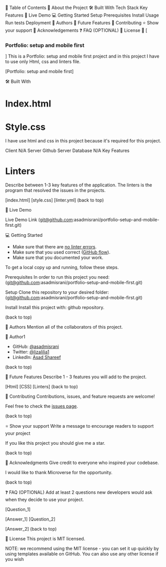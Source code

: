 📗 Table of Contents
📖 About the Project
🛠 Built With
Tech Stack
Key Features
🚀 Live Demo
💻 Getting Started
Setup
Prerequisites
Install
Usage
Run tests
Deployment
👥 Authors
🔭 Future Features
🤝 Contributing
⭐️ Show your support
🙏 Acknowledgements
❓ FAQ (OPTIONAL)
📝 License
📖 [<h3><b>Portfolio: setup and mobile first</b></h3>]
This is a Portfolio: setup and mobile first project and in this project I have to use only Html, css and linters file.

[Portfolio: setup and mobile first]

🛠 Built With

# Index.html

# Style.css

I have use html and css in this project because it's required for this project.

Client
N/A
Server
Github Server
Database
N/A
Key Features

# Linters

Describe between 1-3 key features of the application.
The linters is the program that resolved the issues in the projects.

[index.html]
[style.css]
[linter.yml]
(back to top)

🚀 Live Demo

Live Demo Link
(git@github.com:asadmisrani/portfolio-setup-and-mobile-first.git)

💻 Getting Started

- Make sure that there are [no linter errors](https://github.com/microverseinc/linters-config).
- Make sure that you used correct ([GitHub flow](https://github.com/microverseinc/curriculum-transversal-skills/blob/main/git-github/articles/github_flow.md)).
- Make sure that you documented your work.

To get a local copy up and running, follow these steps.

Prerequisites
In order to run this project you need: (git@github.com:asadmisrani/portfolio-setup-and-mobile-first.git)

Setup
Clone this repository to your desired folder: (git@github.com:asadmisrani/portfolio-setup-and-mobile-first.git)

Install
Install this project with: github repository.

(back to top)

👥 Authors
Mention all of the collaborators of this project.

👤 Author1

- GitHub: [@asadmisrani](https://github.com/asadmisrani)
- Twitter: [@lizalilia1](https://twitter.com/lizalilia1)
- LinkedIn: [Asad Shareef](https://www.linkedin.com/in/asad-shareef-b73665233/)

(back to top)

🔭 Future Features
Describe 1 - 3 features you will add to the project.

[Html]
[CSS]
[Linters]
(back to top)

🤝 Contributing
Contributions, issues, and feature requests are welcome!

Feel free to check the [issues page](https://github.com/asadmisrani/portfolio-setup-and-mobile-first/issues).

(back to top)

⭐️ Show your support
Write a message to encourage readers to support your project

If you like this project you should give me a star.

(back to top)

🙏 Acknowledgments
Give credit to everyone who inspired your codebase.

I would like to thank Microverse for the opportunity.

(back to top)

❓ FAQ (OPTIONAL)
Add at least 2 questions new developers would ask when they decide to use your project.

[Question_1]

[Answer_1]
[Question_2]

[Answer_2]
(back to top)

📝 License
This project is MIT licensed.

NOTE: we recommend using the MIT license - you can set it up quickly by using templates available on GitHub. You can also use any other license if you wish
